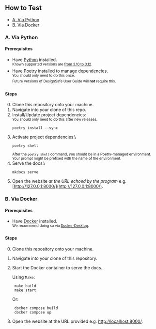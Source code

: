 ## How to Test

- [A. Via Python](#a-via-python)
- [B. Via Docker](#b-via-docker)

### A. Via Python

#### Prerequisites

- Have [Python](https://www.python.org/) installed.\
    <sup>Known supported versions are [from 3.10 to 3.12](https://github.com/TACC/TACC-Docs/blob/v0.10.1/pyproject.toml#L9).</sup>
- Have [Poetry](https://python-poetry.org/docs/#installing-with-the-official-installer) installed to manage dependencies.\
    <sup>You should only need to do this once.</sup>\
    <sup>Future versions of DesignSafe User Guide will **not** require this.</sup>

#### Steps

0. Clone this repository onto your machine.
1. Navigate into your clone of this repo.
2. Install/Update project dependencies:\
    <sup>You should only need to do this after new releases.</sup>
    ```shell
    poetry install --sync
    ```
3. Activate project dependencies:\
    ```shell
    poetry shell
    ```
    <sup>After the `poetry shell` command, you should be in a Poetry-managed environment. Your prompt might be prefixed with the name of the environment.</sup>
4. Serve the docs:\
    ```shell
    mkdocs serve
    ```
5. Open the website _at the URL echoed by the program_ e.g.
    [http://127.0.0.1:8000/](http://127.0.0.1:8000/).

### B. Via Docker

#### Prerequisites

- Have [Docker](https://www.docker.com/) installed.\
    <sup>We recommend doing so via [Docker-Desktop](https://www.docker.com/products/docker-desktop).</sup>

#### Steps

0. Clone this repository onto your machine.
1. Navigate into your clone of this repository.
2. Start the Docker container to serve the docs.

   Using `Make`:
   ```shell
    make build
    make start
    ```
   Or:
   ```shell
    docker compose build
    docker compose up
    ```
3. Open the website at the URL provided e.g.
    [http://localhost:8000/](http://localhost:8000/).
